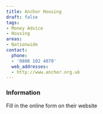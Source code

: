 ```yaml
---
title: Anchor Housing
draft: false
tags:
- Money Advice
- Housing
areas:
- Nationwide
contact:
  phone:
  - '0808 102 4070'
  web_addresses:
  - http://www.anchor.org.uk
---
```


### Information
Fill in the online form on their website

